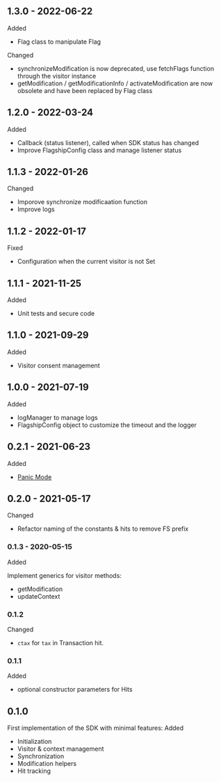 ## 1.3.0 - 2022-06-22

Added
- Flag class to manipulate Flag

Changed
- synchronizeModification is now deprecated, use fetchFlags function through the visitor instance
- getModification / getModificationInfo / activateModification are now obsolete and have been replaced by Flag class


## 1.2.0 - 2022-03-24

Added

- Callback (status listener), called when SDK status has changed
- Improve FlagshipConfig class and manage listener status

## 1.1.3 - 2022-01-26

Changed

- Imporove synchronize modificaation function
- Improve logs

## 1.1.2 - 2022-01-17

Fixed

- Configuration when the current visitor is not Set

## 1.1.1 - 2021-11-25

Added

- Unit tests and secure code

## 1.1.0 - 2021-09-29

Added

- Visitor consent management

## 1.0.0 - 2021-07-19

Added

- logManager to manage logs
- FlagshipConfig object to customize the timeout and the logger

## 0.2.1 - 2021-06-23

Added

- [Panic Mode](https://developers.flagship.io/docs/glossary#panic-mode)

## 0.2.0 - 2021-05-17

Changed

- Refactor naming of the constants & hits to remove FS prefix

### 0.1.3 - 2020-05-15

Added

Implement generics for visitor methods:

- getModification
- updateContext

### 0.1.2

Changed

- `ctax` for `tax` in Transaction hit.

### 0.1.1

Added

- optional constructor parameters for Hits

## 0.1.0

First implementation of the SDK with minimal features:
Added

- Initialization
- Visitor & context management
- Synchronization
- Modification helpers
- Hit tracking
